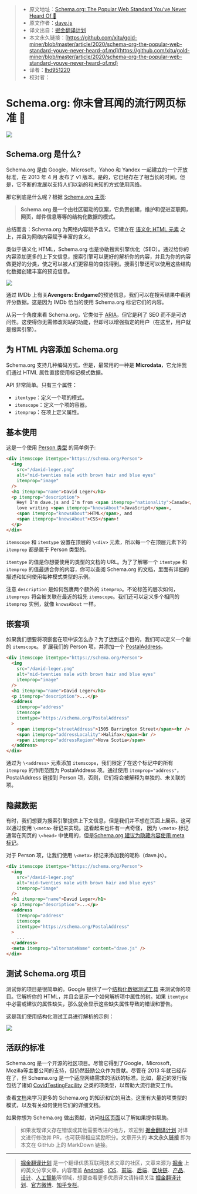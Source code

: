 > - 原文地址：[Schema.org: The Popular Web Standard You’ve Never Heard Of 🤫](https://levelup.gitconnected.com/schema-org-the-popular-web-standard-youve-never-heard-of-d9b7ff28a22d)
> - 原文作者：[dave.js](https://medium.com/@_davejs)
> - 译文出自：[掘金翻译计划](https://github.com/xitu/gold-miner)
> - 本文永久链接：[https://github.com/xitu/gold-miner/blob/master/article/2020/schema-org-the-popular-web-standard-youve-never-heard-of.md](https://github.com/xitu/gold-miner/blob/master/article/2020/schema-org-the-popular-web-standard-youve-never-heard-of.md)
> - 译者：[lhd951220](https://github.com/lhd951220)
> - 校对者：

# Schema.org: 你未曾耳闻的流行网页标准 🤫

![](https://cdn-images-1.medium.com/max/5868/1*zjJka96wmgZpOMTw5CnCIg.png)

## Schema.org 是什么?

Schema.org 是由 Google，Microsoft，Yahoo 和 Yandex 一起建立的一个开放标准，在 2013 年 4 月 发布了 v1 版本。是的，它已经存在了相当长的时间。但是，它不断的发展以支持人们以新的和未知的方式使用网络。

那它到底是什么呢？根据 [Schema.org 主页](https://schema.org/):

> **Schema.org 是一个由社区驱动的议案，它负责创建，维护和促进互联网，网页，邮件信息等等的结构化数据的模式。**

总结而言：Schema.org 为网络内容赋予含义。它建立在 [语义化 HTML 元素](https://developer.mozilla.org/en-US/docs/Glossary/Semantics#Semantics_in_HTML) 之上，并且为网络内容赋予丰富的含义。

类似于语义化 HTML，Schema.org 也是协助搜索引擎优化（SEO）。通过给你的内容添加更多的上下文信息，搜索引擎可以更好的解析你的内容，并且为你的内容做更好的分类，使之可以被人们更容易的查找得到。搜索引擎还可以使用这些结构化数据创建丰富的预览信息。

![](https://cdn-images-1.medium.com/max/2000/0*WuvNN7OKDhL59cPN.png)

通过 IMDb 上有关**Avengers: Endgame**的预览信息，我们可以在搜索结果中看到评分数据。这是因为 IMDb 恰当的使用 Schema.org 标记它们的内容。

从另一个角度来看 Schema.org，它类似于 [ARIA](https://developer.mozilla.org/en-US/docs/Web/Accessibility/ARIA)，但它是利了 SEO 而不是可访问性。这使得你无需修改网站的功能，但却可以增强指定的用户（在这里，用户就是搜索引擎）。

## 为 HTML 内容添加 Schema.org

Schema.org 支持几种编码方式，但是，最常用的一种是 **Microdata**，它允许我们通过 HTML 属性直接使用标记模式数据。

API 非常简单。只有三个属性：

- `itemtype`：定义一个项的模式。
- `itemscope`：定义一个项的容器。
- `itemprop`：在项上定义属性。

## 基本使用

这是一个使用 [Person 类型](https://schema.org/Person) 的简单例子:

```html
<div itemscope itemtype="https://schema.org/Person">
  <img
    src="/david-leger.png"
    alt="mid-twenties male with brown hair and blue eyes"
    itemprop="image"
  />
  <h1 itemprop="name">David Leger</h1>
  <p itemprop="description">
    Hey! I'm dave.js and I'm from <span itemprop="nationality">Canada</span>. I
    love writing <span itemprop="knowsAbout">JavaScript</span>,
    <span itemprop="knowsAbout">HTML</span>, and
    <span itemprop="knowsAbout">CSS</span>!
  </p>
</div>
```

`itemscope` 和 `itemtype` 设置在顶层的 `\<div>` 元素，所以每一个在顶层元素下的 `itemprop` 都是属于 Person 类型的。

`itemtype` 的值是你想要使用的类型的文档的 URL。为了了解哪一个 `itemtype` 和 `itemprop` 的值最适合你的内容，你可以查阅 Schema.org 的文档，里面有详细的描述和如何使用每种模式类型的示例。

注意 `description` 是如何包裹两个额外的 `itemprop`。不论标签的层次如何，`itemprops` 将会被关联在最近的祖先 `itemscope`。我们还可以定义多个相同的 `itemprop` 实例，就像 `knowsAbout` 一样。

## 嵌套项

如果我们想要将项嵌套在项中该怎么办？为了达到这个目的，我们可以定义一个新的 `itemscope`。 扩展我们的 Person 项，并添加一个 [PostalAddress](https://schema.org/PostalAddress)。

```html
<div itemscope itemtype="https://schema.org/Person">
  <img
    src="/david-leger.png"
    alt="mid-twenties male with brown hair and blue eyes"
    itemprop="image"
  />
  <h1 itemprop="name">David Leger</h1>
  <p itemprop="description">...</p>
  <address
    itemprop="address"
    itemscope
    itemtype="https://schema.org/PostalAddress"
  >
    <span itemprop="streetAddress">1505 Barrington Street</span><br />
    <span itemprop="addressLocality">Halifax</span><br />
    <span itemprop="addressRegion">Nova Scotia</span>
  </address>
</div>
```

通过为 `\<address>` 元素添加 `itemscope`，我们限定了在这个标记中的所有 `itemprop` 的作用范围为 PostalAddress 项。通过使用 `itemprop="address"`，PostalAddress 链接到 Person 项，否则，它们将会被解释为单独的、未关联的项。

## 隐藏数据

有时，我们想要为搜索引擎提供上下文信息，但是我们并不想在页面上展示。这可以通过使用 `\<meta>` 标记来实现。这看起来也许有一点奇怪， 因为 `\<meta>` 标记通常在网页的 `\<head>` 中使用的，但是[Schema.org 建议为隐藏内容使用 meta 标记](https://schema.org/docs/gs.html#advanced_missing)。

对于 Person 项，让我们使用 `\<meta>` 标记来添加我的昵称（dave.js）。 

```html
<div itemscope itemtype="https://schema.org/Person">
  <img
    src="/david-leger.png"
    alt="mid-twenties male with brown hair and blue eyes"
    itemprop="image"
  />
  <h1 itemprop="name">David Leger</h1>
  <p itemprop="description">...</p>
  <address
    itemprop="address"
    itemscope
    itemtype="https://schema.org/PostalAddress"
  >
    ...
  </address>
  <meta itemprop="alternateName" content="dave.js" />
</div>
```

## 测试 Schema.org 项目

测试你的项目是很简单的。Google 提供了一个[结构化数据测试工具](https://search.google.com/structured-data/testing-tool) 来测试你的项目。它解析你的 HTML，并且会显示一个如何解析项中属性的树。如果 `itemtype` 中必需或建议的属性缺失，那么就会显示这些缺失属性导致的错误和警告。

这是我们使用结构化测试工具进行解析的示例：

![](https://cdn-images-1.medium.com/max/2000/0*aXWVolaitY_AbKtL.png)

## 活跃的标准

Schema.org 是一个开源的社区项目。尽管它得到了Google，Microsoft，Mozilla等主要公司的支持，但仍然鼓励公众作为贡献。尽管在 2013 年就已经存在了，但 Schema.org 是一个适应网络需求的活跃的标准。比如，最近的发行版包括了诸如 [CovidTestingFacility](https://schema.org/CovidTestingFacility) 之类的项类型，以帮助大流行救灾工作。

查看[文档](https://schema.org/docs/documents.html)来学习更多的 Schema.org 的知识和它的用法。这里有大量的项类型的模式，以及有关如何使用它们的详细文档。

如果你想为 Schema.org 做出贡献，访问[社区页面](https://www.w3.org/community/schemaorg/)以了解如果提供帮助。

> 如果发现译文存在错误或其他需要改进的地方，欢迎到 [掘金翻译计划](https://github.com/xitu/gold-miner) 对译文进行修改并 PR，也可获得相应奖励积分。文章开头的 **本文永久链接** 即为本文在 GitHub 上的 MarkDown 链接。

------

> [掘金翻译计划](https://github.com/xitu/gold-miner) 是一个翻译优质互联网技术文章的社区，文章来源为 [掘金](https://juejin.im) 上的英文分享文章。内容覆盖 [Android](https://github.com/xitu/gold-miner#android)、[iOS](https://github.com/xitu/gold-miner#ios)、[前端](https://github.com/xitu/gold-miner#前端)、[后端](https://github.com/xitu/gold-miner#后端)、[区块链](https://github.com/xitu/gold-miner#区块链)、[产品](https://github.com/xitu/gold-miner#产品)、[设计](https://github.com/xitu/gold-miner#设计)、[人工智能](https://github.com/xitu/gold-miner#人工智能)等领域，想要查看更多优质译文请持续关注 [掘金翻译计划](https://github.com/xitu/gold-miner)、[官方微博](http://weibo.com/juejinfanyi)、[知乎专栏](https://zhuanlan.zhihu.com/juejinfanyi)。
